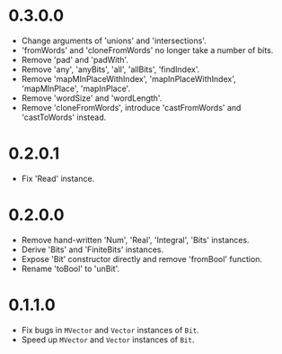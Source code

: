 # 0.3.0.0

* Change arguments of 'unions' and 'intersections'.
* 'fromWords' and 'cloneFromWords' no longer take a number of bits.
* Remove 'pad' and 'padWith'.
* Remove 'any', 'anyBits', 'all', 'allBits', 'findIndex'.
* Remove 'mapMInPlaceWithIndex', 'mapInPlaceWithIndex', 'mapMInPlace', 'mapInPlace'.
* Remove 'wordSize' and 'wordLength'.
* Remove 'cloneFromWords', introduce 'castFromWords' and 'castToWords' instead.

# 0.2.0.1

* Fix 'Read' instance.

# 0.2.0.0

* Remove hand-written 'Num', 'Real', 'Integral', 'Bits' instances.
* Derive 'Bits' and 'FiniteBits' instances.
* Expose 'Bit' constructor directly and remove 'fromBool' function.
* Rename 'toBool' to 'unBit'.

# 0.1.1.0

* Fix bugs in `MVector` and `Vector` instances of `Bit`.
* Speed up `MVector` and `Vector` instances of `Bit`.
